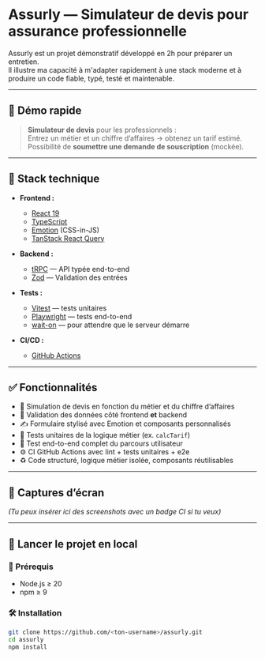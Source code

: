 # Assurly — Simulateur de devis pour assurance professionnelle

Assurly est un projet démonstratif développé en 2h pour préparer un entretien.  
Il illustre ma capacité à m'adapter rapidement à une stack moderne et à produire un code fiable, typé, testé et maintenable.

---

## 🚀 Démo rapide

> **Simulateur de devis** pour les professionnels :  
> Entrez un métier et un chiffre d’affaires → obtenez un tarif estimé.  
> Possibilité de **soumettre une demande de souscription** (mockée).

---

## 🧰 Stack technique

- **Frontend :**

  - [React 19](https://react.dev/)
  - [TypeScript](https://www.typescriptlang.org/)
  - [Emotion](https://emotion.sh/) (CSS-in-JS)
  - [TanStack React Query](https://tanstack.com/query)

- **Backend :**

  - [tRPC](https://trpc.io/) — API typée end-to-end
  - [Zod](https://zod.dev/) — Validation des entrées

- **Tests :**

  - [Vitest](https://vitest.dev/) — tests unitaires
  - [Playwright](https://playwright.dev/) — tests end-to-end
  - [wait-on](https://www.npmjs.com/package/wait-on) — pour attendre que le serveur démarre

- **CI/CD :**
  - [GitHub Actions](https://github.com/features/actions)

---

## ✅ Fonctionnalités

- 🎯 Simulation de devis en fonction du métier et du chiffre d’affaires
- 🧠 Validation des données côté frontend **et** backend
- ✍️ Formulaire stylisé avec Emotion et composants personnalisés
- 🧪 Tests unitaires de la logique métier (ex. `calcTarif`)
- 🤖 Test end-to-end complet du parcours utilisateur
- ⚙️ CI GitHub Actions avec lint + tests unitaires + e2e
- ♻️ Code structuré, logique métier isolée, composants réutilisables

---

## 📸 Captures d’écran

_(Tu peux insérer ici des screenshots avec un badge CI si tu veux)_

---

## 🧪 Lancer le projet en local

### 🔧 Prérequis

- Node.js ≥ 20
- npm ≥ 9

### 🛠️ Installation

```bash
git clone https://github.com/<ton-username>/assurly.git
cd assurly
npm install
```
